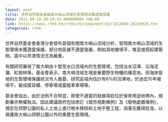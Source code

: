 ```yaml
---
layout: post
title: 世界自然基金會稱南大嶼山流域生態環境未獲適當保護
date: 2021-09-28 20:24:54.000000000 +08:00
link: https://news.rthk.hk/rthk/ch/component/k2/1612669-20210928.htm
categories: rthk
---
```


世界自然基金會香港分會發布首個有關南大嶼山流域分析，發現南大嶼山流域的生態環境未獲適當保護，部分地區被不適當發展，例如濕地被填平、堆泥或搭起建築物，當中以貝澳情況尤為嚴重。

有關研究審視了南大嶼由十塱至水口流域內的生態環境，包括淡水沼澤、沿海泥灘、紅樹林等。基金會表示，南大嶼流域生境是重要野生物種的棲息地，但海岸低地的生態環境保護狀況令人擔憂，研究區域內估計有6%的沼澤地，於過去10年被填平，變成擺貨櫃、停車場或露營車車場等。

基金會指出，由於法例不合時宜，即使不適當的發展項目位於保育用途地帶內，規劃署亦無權執法。因此建議政府包括修訂《城市規劃條例》及《廢物處置條例》，規定在郊野公園的私人土地上進行樹木移除和土地平整工程，須事先獲得批准，以保護南大嶼山郊野公園以外的重要生態環境。
